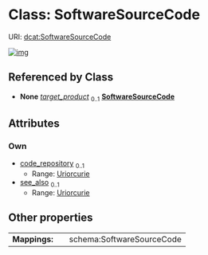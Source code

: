 
# Class: SoftwareSourceCode




URI: [dcat:SoftwareSourceCode](http://www.w3.org/ns/dcat#SoftwareSourceCode)


[![img](https://yuml.me/diagram/nofunky;dir:TB/class/[SoftwareApplication]++-%20target_product%200..1>[SoftwareSourceCode&#124;code_repository:uriorcurie%20%3F;see_also:uriorcurie%20%3F],[SoftwareApplication])](https://yuml.me/diagram/nofunky;dir:TB/class/[SoftwareApplication]++-%20target_product%200..1>[SoftwareSourceCode&#124;code_repository:uriorcurie%20%3F;see_also:uriorcurie%20%3F],[SoftwareApplication])

## Referenced by Class

 *  **None** *[target_product](target_product.md)*  <sub>0..1</sub>  **[SoftwareSourceCode](SoftwareSourceCode.md)**

## Attributes


### Own

 * [code_repository](code_repository.md)  <sub>0..1</sub>
     * Range: [Uriorcurie](types/Uriorcurie.md)
 * [see_also](see_also.md)  <sub>0..1</sub>
     * Range: [Uriorcurie](types/Uriorcurie.md)

## Other properties

|  |  |  |
| --- | --- | --- |
| **Mappings:** | | schema:SoftwareSourceCode |


